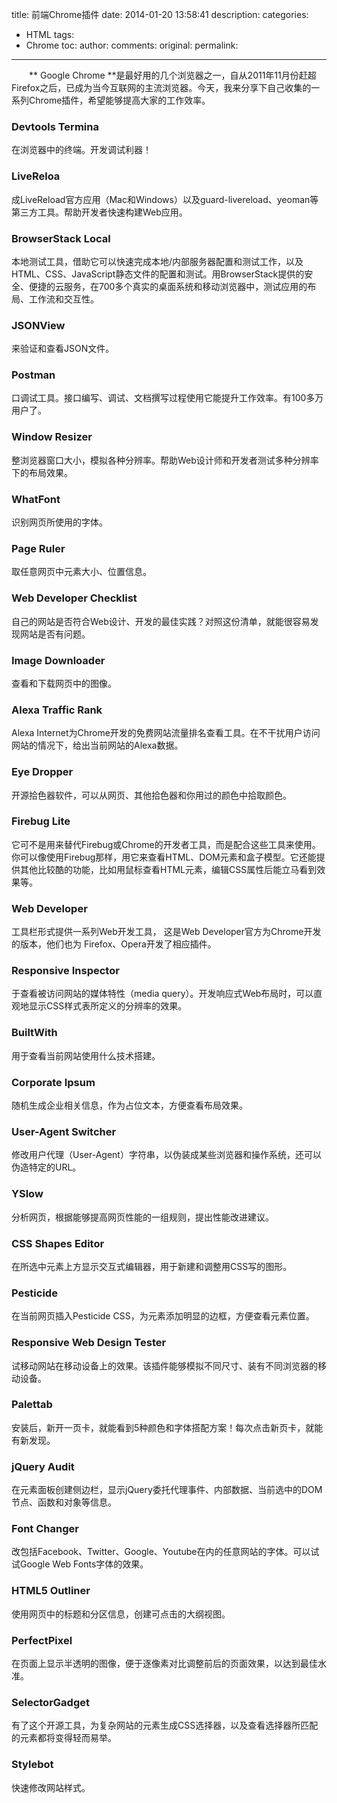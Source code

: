 title:  前端Chrome插件
date: 2014-01-20 13:58:41
description: 
categories:
- HTML
tags:
- Chrome
toc:
author:
comments:
original:
permalink: 
---
　　** Google Chrome **是最好用的几个浏览器之一，自从2011年11月份赶超Firefox之后，已成为当今互联网的主流浏览器。今天，我来分享下自己收集的一系列Chrome插件，希望能够提高大家的工作效率。
<!-- more -->

### Devtools Termina
在浏览器中的终端。开发调试利器！

### LiveReloa
成LiveReload官方应用（Mac和Windows）以及guard-livereload、yeoman等第三方工具。帮助开发者快速构建Web应用。

### BrowserStack Local
本地测试工具，借助它可以快速完成本地/内部服务器配置和测试工作，以及HTML、CSS、JavaScript静态文件的配置和测试。用BrowserStack提供的安全、便捷的云服务，在700多个真实的桌面系统和移动浏览器中，测试应用的布局、工作流和交互性。

### JSONView
来验证和查看JSON文件。

### Postman
口调试工具。接口编写、调试、文档撰写过程使用它能提升工作效率。有100多万用户了。

### Window Resizer
整浏览器窗口大小，模拟各种分辨率。帮助Web设计师和开发者测试多种分辨率下的布局效果。

### WhatFont
识别网页所使用的字体。

### Page Ruler
取任意网页中元素大小、位置信息。

### Web Developer Checklist 
自己的网站是否符合Web设计、开发的最佳实践？对照这份清单，就能很容易发现网站是否有问题。

### Image Downloader
查看和下载网页中的图像。

### Alexa Traffic Rank
Alexa Internet为Chrome开发的免费网站流量排名查看工具。在不干扰用户访问网站的情况下，给出当前网站的Alexa数据。

### Eye Dropper
开源拾色器软件，可以从网页、其他拾色器和你用过的颜色中拾取颜色。

### Firebug Lite
它可不是用来替代Firebug或Chrome的开发者工具，而是配合这些工具来使用。你可以像使用Firebug那样，用它来查看HTML、DOM元素和盒子模型。它还能提供其他比较酷的功能，比如用鼠标查看HTML元素，编辑CSS属性后能立马看到效果等。

### Web Developer
工具栏形式提供一系列Web开发工具， 这是Web Developer官方为Chrome开发的版本，他们也为 Firefox、Opera开发了相应插件。

### Responsive Inspector
于查看被访问网站的媒体特性（media query）。开发响应式Web布局时，可以直观地显示CSS样式表所定义的分辨率的效果。

### BuiltWith
用于查看当前网站使用什么技术搭建。

### Corporate Ipsum
随机生成企业相关信息，作为占位文本，方便查看布局效果。

### User-Agent Switcher
修改用户代理（User-Agent）字符串，以伪装成某些浏览器和操作系统，还可以伪造特定的URL。

### YSlow
分析网页，根据能够提高网页性能的一组规则，提出性能改进建议。

### CSS Shapes Editor
在所选中元素上方显示交互式编辑器，用于新建和调整用CSS写的图形。

### Pesticide
在当前网页插入Pesticide CSS，为元素添加明显的边框，方便查看元素位置。

### Responsive Web Design Tester
试移动网站在移动设备上的效果。该插件能够模拟不同尺寸、装有不同浏览器的移动设备。

### Palettab
安装后，新开一页卡，就能看到5种颜色和字体搭配方案！每次点击新页卡，就能有新发现。

### jQuery Audit
在元素面板创建侧边栏，显示jQuery委托代理事件、内部数据、当前选中的DOM节点、函数和对象等信息。

### Font Changer
改包括Facebook、Twitter、Google、Youtube在内的任意网站的字体。可以试试Google Web Fonts字体的效果。

### HTML5 Outliner
使用网页中的标题和分区信息，创建可点击的大纲视图。

### PerfectPixel
在页面上显示半透明的图像，便于逐像素对比调整前后的页面效果，以达到最佳水准。

### SelectorGadget
有了这个开源工具，为复杂网站的元素生成CSS选择器，以及查看选择器所匹配的元素都将变得轻而易举。

### Stylebot
快速修改网站样式。